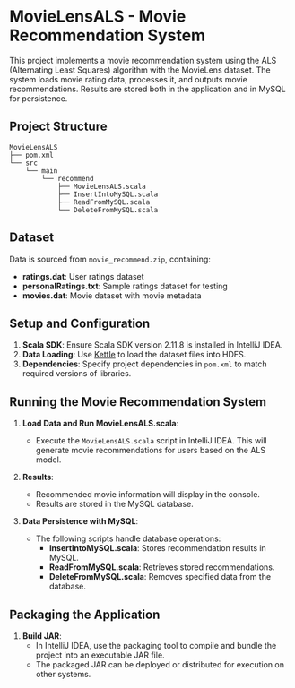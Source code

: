 
# MovieLensALS - Movie Recommendation System

This project implements a movie recommendation system using the ALS (Alternating Least Squares) algorithm with the MovieLens dataset. The system loads movie rating data, processes it, and outputs movie recommendations. Results are stored both in the application and in MySQL for persistence.

## Project Structure

```
MovieLensALS
├── pom.xml
└── src
    └── main
        └── recommend
            ├── MovieLensALS.scala     
            ├── InsertIntoMySQL.scala    
            ├── ReadFromMySQL.scala     
            └── DeleteFromMySQL.scala  
```

## Dataset

Data is sourced from `movie_recommend.zip`, containing:
- **ratings.dat**: User ratings dataset
- **personalRatings.txt**: Sample ratings dataset for testing
- **movies.dat**: Movie dataset with movie metadata

## Setup and Configuration

1. **Scala SDK**: Ensure Scala SDK version 2.11.8 is installed in IntelliJ IDEA.
2. **Data Loading**: Use [Kettle](https://community.hitachivantara.com/docs/DOC-1009853) to load the dataset files into HDFS.
3. **Dependencies**: Specify project dependencies in `pom.xml` to match required versions of libraries.

## Running the Movie Recommendation System

1. **Load Data and Run MovieLensALS.scala**:
   - Execute the `MovieLensALS.scala` script in IntelliJ IDEA. This will generate movie recommendations for users based on the ALS model.

2. **Results**:
   - Recommended movie information will display in the console.
   - Results are stored in the MySQL database.

3. **Data Persistence with MySQL**:
   - The following scripts handle database operations:
     - **InsertIntoMySQL.scala**: Stores recommendation results in MySQL.
     - **ReadFromMySQL.scala**: Retrieves stored recommendations.
     - **DeleteFromMySQL.scala**: Removes specified data from the database.

## Packaging the Application

1. **Build JAR**:
   - In IntelliJ IDEA, use the packaging tool to compile and bundle the project into an executable JAR file.
   - The packaged JAR can be deployed or distributed for execution on other systems.

